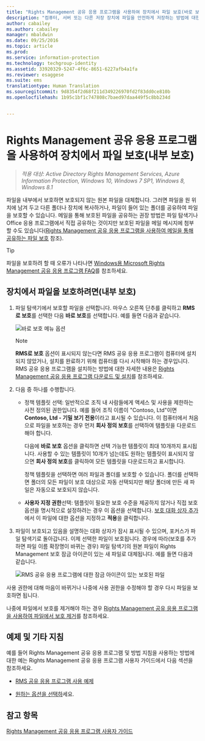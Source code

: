 ```yaml
---
title: "Rights Management 공유 응용 프로그램을 사용하여 장치에서 파일 보호(바로 보호) | Azure Information Protection"
description: "컴퓨터, 서버 또는 다른 저장 장치에 파일을 안전하게 저장하는 방법에 대한 지침을 제공합니다."
author: cabailey
ms.author: cabailey
manager: mbaldwin
ms.date: 09/25/2016
ms.topic: article
ms.prod: 
ms.service: information-protection
ms.technology: techgroup-identity
ms.assetid: 33920329-5247-4f6c-8651-6227afb4a1fa
ms.reviewer: esaggese
ms.suite: ems
translationtype: Human Translation
ms.sourcegitcommit: 9d8354f2d68f211d349226970fd2f83dd0ce810b
ms.openlocfilehash: 1b95c1bf1c747808c7baed97daa449f5c8bb234d


---
```


# <a name="protect-a-file-on-a-device-protect-inplace-by-using-the-rights-management-sharing-application"></a>Rights Management 공유 응용 프로그램을 사용하여 장치에서 파일 보호(내부 보호)

>*적용 대상: Active Directory Rights Management Services, Azure Information Protection, Windows 10, Windows 7 SP1, Windows 8, Windows 8.1*

파일을 내부에서 보호하면 보호되지 않는 원본 파일을 대체합니다. 그러면 파일을 원 위치에 남겨 두고 다른 폴더나 장치에 복사하거나, 파일이 들어 있는 폴더를 공유하여 파일을 보호할 수 있습니다. 메일을 통해 보호된 파일을 공유하는 권장 방법은 파일 탐색기나 Office 응용 프로그램에서 직접 공유하는 것이지만 보호된 파일을 메일 메시지에 첨부할 수도 있습니다([Rights Management 공유 응용 프로그램을 사용하여 메일을 통해 공유하는 파일 보호](sharing-app-protect-by-email.md) 참조).

> [!TIP]
> 파일을 보호하려 할 때 오류가 나타나면 [Windows용 Microsoft Rights Management 공유 응용 프로그램 FAQ](http://go.microsoft.com/fwlink/?LinkId=303971)를 참조하세요.

## <a name="to-protect-a-file-on-a-device-protect-inplace"></a>장치에서 파일을 보호하려면(내부 보호)

1.  파일 탐색기에서 보호할 파일을 선택합니다. 마우스 오른쪽 단추를 클릭하고 **RMS로 보호**를 선택한 다음 **바로 보호**를 선택합니다. 예를 들면 다음과 같습니다.

    ![바로 보호 메뉴 옵션](../media/ADRMS_MSRMSApp_SP_CompanyDefined.png)

    > [!NOTE]
    > **RMS로 보호** 옵션이 표시되지 않는다면 RMS 공유 응용 프로그램이 컴퓨터에 설치되지 않았거나, 설치를 완료하기 위해 컴퓨터를 다시 시작해야 하는 경우입니다. RMS 공유 응용 프로그램을 설치하는 방법에 대한 자세한 내용은 [Rights Management 공유 응용 프로그램 다운로드 및 설치](install-sharing-app.md)를 참조하세요.

2.  다음 중 하나를 수행합니다.

    -   정책 템플릿 선택: 일반적으로 조직 내 사람들에게 액세스 및 사용을 제한하는 사전 정의된 권한입니다. 예를 들어 조직 이름이 "Contoso, Ltd"이면 **Contoso, Ltd - 기밀 보기 전용**이라고 표시될 수 있습니다. 이 컴퓨터에서 처음으로 파일을 보호하는 경우 먼저 **회사 정의 보호**를 선택하여 탬플릿을 다운로드해야 합니다.

        다음에 **바로 보호** 옵션을 클릭하면 선택 가능한 템플릿이 최대 10개까지 표시됩니다. 사용할 수 있는 템플릿이 10개가 넘는데도 원하는 템플릿이 표시되지 않으면 **회사 정의 보호**를 클릭하여 모든 템플릿을 다운로드하고 표시합니다.

        정책 템플릿을 선택하면 여러 파일과 폴더를 보호할 수 있습니다. 폴더를 선택하면 폴더의 모든 파일이 보호 대상으로 자동 선택되지만 해당 폴더에 만든 새 파일은 자동으로 보호되지 않습니다.

    -   **사용자 지정 권한**선택: 템플릿이 필요한 보호 수준을 제공하지 않거나 직접 보호 옵션을 명시적으로 설정하려는 경우 이 옵션을 선택합니다. [보호 대화 상자 추가](sharing-app-dialog-box.md)에서 이 파일에 대한 옵션을 지정하고 **적용**을 클릭합니다.

3.  파일이 보호되고 있음을 설명하는 대화 상자가 잠시 표시될 수 있으며, 포커스가 파일 탐색기로 돌아갑니다. 이제 선택한 파일이 보호됩니다. 경우에 따라(보호를 추가하면 파일 이름 확장명이 바뀌는 경우) 파일 탐색기의 원본 파일이 Rights Management 보호 잠금 아이콘이 있는 새 파일로 대체됩니다. 예를 들면 다음과 같습니다.

    ![RMS 공유 응용 프로그램에 대한 잠금 아이콘이 있는 보호된 파일](../media/ADRMS_MSRMSApp_Pfile.png)

사용 권한에 대해 마음이 바뀌거나 나중에 사용 권한을 수정해야 할 경우 다시 파일을 보호하면 됩니다.

나중에 파일에서 보호를 제거해야 하는 경우 [Rights Management 공유 응용 프로그램을 사용하여 파일에서 보호 제거](sharing-app-remove-protection.md)를 참조하세요.

## <a name="examples-and-other-instructions"></a>예제 및 기타 지침
예를 들어 Rights Management 공유 응용 프로그램 및 방법 지침을 사용하는 방법에 대한 예는 Rights Management 공유 응용 프로그램 사용자 가이드에서 다음 섹션을 참조하세요.

-   [RMS 공유 응용 프로그램 사용 예제](sharing-app-user-guide.md#examples-for-using-the-rms-sharing-application)

-   [원하는 옵션을 선택하](sharing-app-user-guide.md#what-do-you-want-to-do)세요.

## <a name="see-also"></a>참고 항목
[Rights Management 공유 응용 프로그램 사용자 가이드](sharing-app-user-guide.md)



<!--HONumber=Nov16_HO2-->


